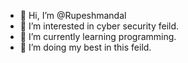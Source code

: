 - 👋 Hi, I’m @Rupeshmandal
- 👀 I’m interested in cyber security feild.
- 🌱 I’m currently learning programming.
- 💞️ I’m doing my best in this feild.


<!---
Rupeshmandal/Rupeshmandal is a ✨ special ✨ repository because its `README.md` (this file) appears on your GitHub profile.
You can click the Preview link to take a look at your changes.
--->
